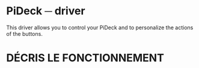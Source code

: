# PiDeck ─ driver  
This driver allows you to control your PiDeck and to personalize the actions of the buttons.


# DÉCRIS LE FONCTIONNEMENT
